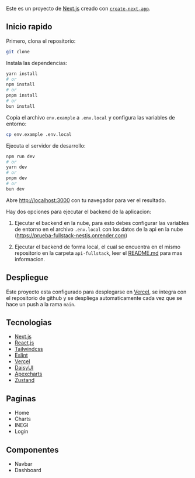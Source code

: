 Este es un proyecto de [Next.js](https://nextjs.org/) creado con [`create-next-app`]("https://nextjs.org/docs/api-reference/create-next-app").

## Inicio rapido

Primero, clona el repositorio:

```bash
git clone
```

Instala las dependencias:

```bash
yarn install
# or
npm install
# or
pnpm install
# or
bun install
```

Copia el archivo `env.example` a `.env.local` y configura las variables de entorno:

```bash
cp env.example .env.local
```

Ejecuta el servidor de desarrollo:

```bash
npm run dev
# or
yarn dev
# or
pnpm dev
# or
bun dev
```

Abre [http://localhost:3000](http://localhost:3000) con tu navegador para ver el resultado.

Hay dos opciones para ejecutar el backend de la aplicacion:

1. Ejecutar el backend en la nube, para esto debes configurar las variables de entorno en el archivo `.env.local` con los datos de la api en la nube (https://prueba-fullstack-nestjs.onrender.com) 

2. Ejecutar el backend de forma local, el cual se encuentra en el mismo repositorio en la carpeta `api-fullstack`, leer el [README.md](../api-fullstack/README.md) para mas informacion.


## Despliegue

Este proyecto esta configurado para desplegarse en [Vercel](https://vercel.com/), se integra con el repositorio de github y se despliega automaticamente cada vez que se hace un push a la rama `main`.

## Tecnologias

- [Next.js](https://nextjs.org/)
- [React.js](https://reactjs.org/)
- [Tailwindcss](https://tailwindcss.com/)
- [Eslint](https://eslint.org/)
- [Vercel](https://vercel.com/)
- [DaisyUI](https://daisyui.com/)
- [Apexcharts](https://apexcharts.com/)
- [Zustand](https://docs.pmnd.rs/zustand/getting-started/introduction)


## Paginas

- Home
- Charts
- INEGI
- Login

## Componentes

- Navbar
- Dashboard

